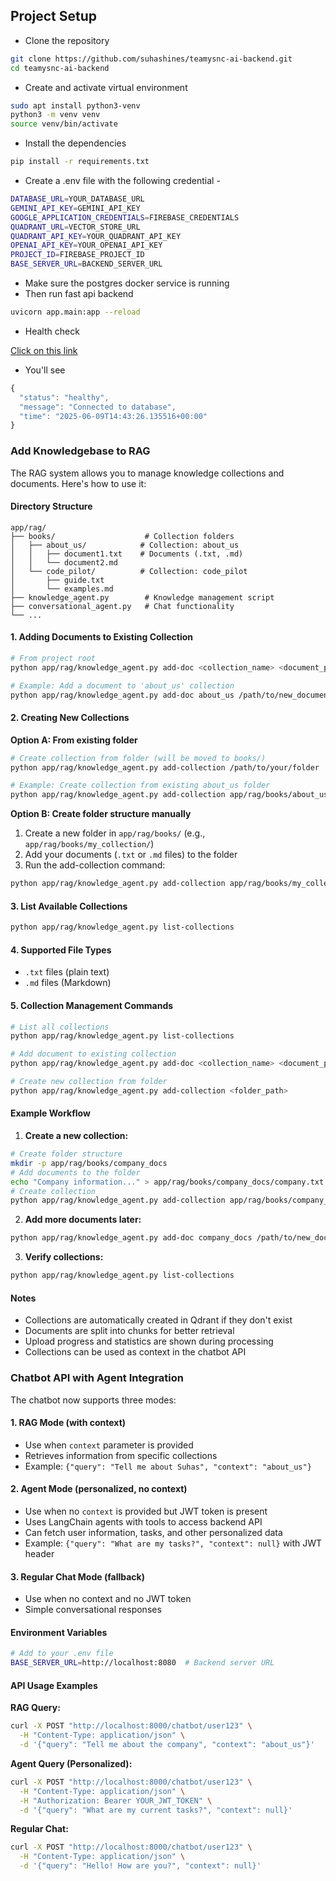 ## Project Setup

* Clone the repository

```bash
git clone https://github.com/suhashines/teamysnc-ai-backend.git
cd teamysnc-ai-backend
```

* Create and activate virtual environment

```bash
sudo apt install python3-venv
python3 -m venv venv
source venv/bin/activate
```

* Install the dependencies

```bash
pip install -r requirements.txt
```

* Create a .env file with the following credential - 

```bash
DATABASE_URL=YOUR_DATABASE_URL
GEMINI_API_KEY=GEMINI_API_KEY
GOOGLE_APPLICATION_CREDENTIALS=FIREBASE_CREDENTIALS
QUADRANT_URL=VECTOR_STORE_URL
QUADRANT_API_KEY=YOUR_QUADRANT_API_KEY
OPENAI_API_KEY=YOUR_OPENAI_API_KEY
PROJECT_ID=FIREBASE_PROJECT_ID
BASE_SERVER_URL=BACKEND_SERVER_URL
```

* Make sure the postgres docker service is running
* Then run fast api backend

```bash
uvicorn app.main:app --reload
```

- Health check 

[Click on this link]( http://localhost:8000/health)

- You'll see

```javascript
{
  "status": "healthy",
  "message": "Connected to database",
  "time": "2025-06-09T14:43:26.135516+00:00"
}
```

### Add Knowledgebase to RAG

The RAG system allows you to manage knowledge collections and documents. Here's how to use it:

#### Directory Structure
```
app/rag/
├── books/                    # Collection folders
│   ├── about_us/            # Collection: about_us
│   │   ├── document1.txt    # Documents (.txt, .md)
│   │   └── document2.md
│   └── code_pilot/          # Collection: code_pilot
│       ├── guide.txt
│       └── examples.md
├── knowledge_agent.py        # Knowledge management script
├── conversational_agent.py   # Chat functionality
└── ...
```

#### 1. Adding Documents to Existing Collection

```bash
# From project root
python app/rag/knowledge_agent.py add-doc <collection_name> <document_path>

# Example: Add a document to 'about_us' collection
python app/rag/knowledge_agent.py add-doc about_us /path/to/new_document.txt
```

#### 2. Creating New Collections

**Option A: From existing folder**
```bash
# Create collection from folder (will be moved to books/)
python app/rag/knowledge_agent.py add-collection /path/to/your/folder

# Example: Create collection from existing about_us folder
python app/rag/knowledge_agent.py add-collection app/rag/books/about_us
```

**Option B: Create folder structure manually**
1. Create a new folder in `app/rag/books/` (e.g., `app/rag/books/my_collection/`)
2. Add your documents (`.txt` or `.md` files) to the folder
3. Run the add-collection command:
```bash
python app/rag/knowledge_agent.py add-collection app/rag/books/my_collection
```

#### 3. List Available Collections

```bash
python app/rag/knowledge_agent.py list-collections
```

#### 4. Supported File Types
- `.txt` files (plain text)
- `.md` files (Markdown)

#### 5. Collection Management Commands

```bash
# List all collections
python app/rag/knowledge_agent.py list-collections

# Add document to existing collection
python app/rag/knowledge_agent.py add-doc <collection_name> <document_path>

# Create new collection from folder
python app/rag/knowledge_agent.py add-collection <folder_path>
```

#### Example Workflow

1. **Create a new collection:**
```bash
# Create folder structure
mkdir -p app/rag/books/company_docs
# Add documents to the folder
echo "Company information..." > app/rag/books/company_docs/company.txt
# Create collection
python app/rag/knowledge_agent.py add-collection app/rag/books/company_docs
```

2. **Add more documents later:**
```bash
python app/rag/knowledge_agent.py add-doc company_docs /path/to/new_document.txt
```

3. **Verify collections:**
```bash
python app/rag/knowledge_agent.py list-collections
```

#### Notes
- Collections are automatically created in Qdrant if they don't exist
- Documents are split into chunks for better retrieval
- Upload progress and statistics are shown during processing
- Collections can be used as context in the chatbot API

### Chatbot API with Agent Integration

The chatbot now supports three modes:

#### 1. **RAG Mode** (with context)
- Use when `context` parameter is provided
- Retrieves information from specific collections
- Example: `{"query": "Tell me about Suhas", "context": "about_us"}`

#### 2. **Agent Mode** (personalized, no context)
- Use when no `context` is provided but JWT token is present
- Uses LangChain agents with tools to access backend API
- Can fetch user information, tasks, and other personalized data
- Example: `{"query": "What are my tasks?", "context": null}` with JWT header

#### 3. **Regular Chat Mode** (fallback)
- Use when no context and no JWT token
- Simple conversational responses

#### Environment Variables
```bash
# Add to your .env file
BASE_SERVER_URL=http://localhost:8080  # Backend server URL
```

#### API Usage Examples

**RAG Query:**
```bash
curl -X POST "http://localhost:8000/chatbot/user123" \
  -H "Content-Type: application/json" \
  -d '{"query": "Tell me about the company", "context": "about_us"}'
```

**Agent Query (Personalized):**
```bash
curl -X POST "http://localhost:8000/chatbot/user123" \
  -H "Content-Type: application/json" \
  -H "Authorization: Bearer YOUR_JWT_TOKEN" \
  -d '{"query": "What are my current tasks?", "context": null}'
```

**Regular Chat:**
```bash
curl -X POST "http://localhost:8000/chatbot/user123" \
  -H "Content-Type: application/json" \
  -d '{"query": "Hello! How are you?", "context": null}'
```



